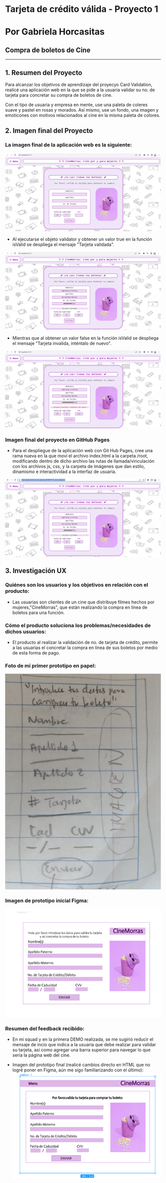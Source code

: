 # Tarjeta de crédito válida - Proyecto 1 
# Por Gabriela Horcasitas
## Compra de boletos de Cine

***

## 1. Resumen del Proyecto

Para alcanzar los objetivos de aprendizaje del proyecyo Card Validation, realicé
una aplicación web en la que se pide a la usuaria validar su no. de tarjeta para
concretar su compra de boletos de cine.

Con el tipo de usuaria y empresa en mente, use una paleta de coleres suave y 
pastel en rosas y morados. Así mismo, use un fondo, una imagen y emoticones con motivos
relacionados al cine en la misma paleta de colores.

## 2. Imagen final del Proyecto

### La imagen final de la aplicación web es la siguiente:

 ![](<./final.jpg>)

* Al ejecutarse el objeto validator y obtener un valor true en la función isValid 
  se despliega el mensaje  "Tarjeta validada".

 ![](<./valid.jpg>) 

* Mientras que al obtener un valor false en la función isValid se despliega el mensaje
  "Tarjeta invalida, inténtalo de nuevo".

 ![](<./invalid.jpg>) 

### Imagen final del proyecto en GitHub Pages

* Para el despliegue de la aplicación web con Git Hub Pages, cree una rama nueva en la que moví el archivo index.html a la carpeta /root, modificando dentro de dicho archivo las rutas de llamada/vinculación con los archivos js, css, y la carpeta de imágenes que dan estilo, dinamismo e interactividad a la interfaz de usuaria.

 ![](<./gh_pages.jpg>)
 
## 3. Investigación UX

### Quiénes son los usuarios y los objetivos en relación con el producto: 

* Las usuarias son clientes de un cine que distribuye filmes hechos por mujeres,"CineMorras", que están realizando la compra en línea de boletos para una función. 

### Cómo el producto soluciona los problemas/necesidades de dichos usuarios: 
* El producto al realizar la validación de no. de tarjeta de crédito, permite a las usuarias el concretar la compra en línea de sus boletos por medio de esta forma de pago.

### Foto de mí primer prototipo en papel:
 ![](<./prototipoPapel.jpg>)

### Imagen de prototipo inicial Figma:
 ![](<./prototipo.jpg>)

### Resumen del feedback recibido: 

* En mi squad y en la primera DEMO realizada, se me sugirió reducir el mensaje de incio que indica a la usuaria que debe realizar para validar su tarjeta, así como agregar una barra superior para navegar lo que sería la página web del cine.

* Imagen del prototipo final (realicé cambios directo en HTML que no logré poner en Figma, aún me sigo familiarizando con el último):
 ![](<./prototipoFeedback.jpg>)